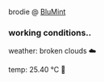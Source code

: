 brodie @ [BluMint](https://www.linkedin.com/company/blumint-io/)

<!--weather_start-->
### working conditions..

weather: broken clouds ☁️

temp: 25.40 °C 🥶

<!--weather_end-->

